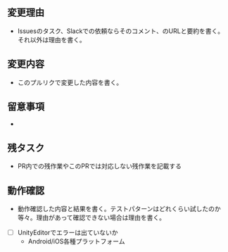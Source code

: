 ## 変更理由
* Issuesのタスク、Slackでの依頼ならそのコメント、のURLと要約を書く。それ以外は理由を書く。

## 変更内容
* このプルリクで変更した内容を書く。

## 留意事項
* 

## 残タスク
* PR内での残作業やこのPRでは対応しない残作業を記載する

## 動作確認
* 動作確認した内容と結果を書く。テストパターンはどれくらい試したのか等々。理由があって確認できない場合は理由を書く。
- [ ] UnityEditorでエラーは出ていないか
  - Android/iOS各種プラットフォーム
